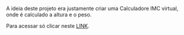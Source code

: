A ideia deste projeto era justamente criar uma Calculadore IMC virtual, onde é calculado a altura e o peso.

Para acessar só clicar neste <a href="https://eugusto7.github.io/Calculadora-IMC/">LINK</a>.

